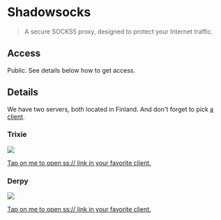 # Shadowsocks

> A secure SOCKS5 proxy, designed to protect your Internet traffic.

## Access

Public. See details below how to get access.

## Details

We have two servers, both located in Finland. And don't forget to pick [a client](http://shadowsocks.org/en/download/clients.html).

### Trixie

![](/images/trixie-ss.webp)

[Tap on me to open ss:// link in your favorite client.](ss://YWVzLTI1Ni1jZmI6bHVsYW1vb25AdHJpeGllLjA5MjkxOC54eXo6ODM4OA==)

### Derpy

![](/images/derpy-ss.webp)

[Tap on me to open ss:// link in your favorite client.](ss://YWVzLTI1Ni1jZmI6bXVmZmluc0BkZXJweS4wOTI5MTgueHl6OjgzODg=)